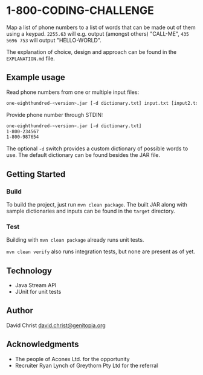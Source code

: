 # 1-800-CODING-CHALLENGE

Map a list of phone numbers to a list of words that can be made out of them using a keypad.
`2255.63` will e.g. output (amongst others) "CALL-ME", `435 5696 753` will output "HELLO-WORLD". 

The explanation of choice, design and approach can be found in the `EXPLANATION.md` file.

## Example usage

Read phone numbers from one or multiple input files:

```sh
one-eighthundred-<version>.jar [-d dictionary.txt] input.txt [input2.txt [input3.txt [...]]]
```

Provide phone number through STDIN:

```sh
one-eighthundred-<version>.jar [-d dictionary.txt]
1-800-234567
1-800-987654

```

The optional `-d` switch provides a custom dictionary of possible words to use.
The default dictionary can be found besides the JAR file.

## Getting Started

### Build

To build the project, just run `mvn clean package`.
The built JAR along with sample dictionaries and inputs can be found in the `target` directory.

### Test

Building with `mvn clean package` already runs unit tests.

`mvn clean verify` also runs integration tests, but none are present as of yet.

## Technology

- Java Stream API
- JUnit for unit tests

## Author

David Christ <david.christ@genitopia.org>

## Acknowledgments

- The people of Aconex Ltd. for the opportunity
- Recruiter Ryan Lynch of Greythorn Pty Ltd for the referral
